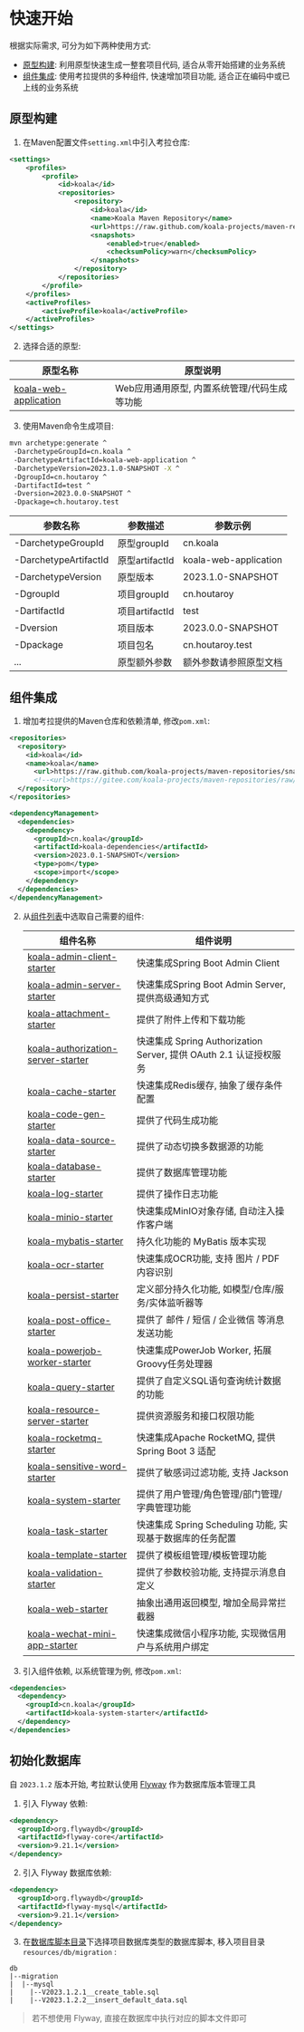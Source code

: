 # 快速开始

根据实际需求, 可分为如下两种使用方式:

- [原型构建](#原型构建): 利用原型快速生成一整套项目代码, 适合从零开始搭建的业务系统
- [组件集成](#组件集成): 使用考拉提供的多种组件, 快速增加项目功能, 适合正在编码中或已上线的业务系统

## 原型构建

1. 在Maven配置文件`setting.xml`中引入考拉仓库:

```xml
<settings>
    <profiles>
        <profile>
            <id>koala</id>
            <repositories>
                <repository>
                    <id>koala</id>
                    <name>Koala Maven Repository</name>
                    <url>https://raw.github.com/koala-projects/maven-repositories/snapshot/</url>
                    <snapshots>
                        <enabled>true</enabled>
                        <checksumPolicy>warn</checksumPolicy>
                    </snapshots>
                </repository>
            </repositories>
        </profile>
    </profiles>
    <activeProfiles>
        <activeProfile>koala</activeProfile>
    </activeProfiles>
</settings>
```

2. 选择合适的原型:

| 原型名称                                                     | 原型说明                                     |
| ------------------------------------------------------------ | -------------------------------------------- |
| [koala-web-application](../../koala-archetypes/koala-web-application) | Web应用通用原型, 内置系统管理/代码生成等功能 |

3. 使用Maven命令生成项目:

```bash
mvn archetype:generate ^
 -DarchetypeGroupId=cn.koala ^
 -DarchetypeArtifactId=koala-web-application ^
 -DarchetypeVersion=2023.1.0-SNAPSHOT -X ^
 -DgroupId=cn.houtaroy ^
 -DartifactId=test ^
 -Dversion=2023.0.0-SNAPSHOT ^
 -Dpackage=ch.houtaroy.test
```

| 参数名称              | 参数描述       | 参数示例               |
| --------------------- | -------------- | ---------------------- |
| -DarchetypeGroupId    | 原型groupId    | cn.koala               |
| -DarchetypeArtifactId | 原型artifactId | koala-web-application  |
| -DarchetypeVersion    | 原型版本       | 2023.1.0-SNAPSHOT      |
| -DgroupId             | 项目groupId    | cn.houtaroy            |
| -DartifactId          | 项目artifactId | test                   |
| -Dversion             | 项目版本       | 2023.0.0-SNAPSHOT      |
| -Dpackage             | 项目包名       | cn.houtaroy.test       |
| ...                   | 原型额外参数   | 额外参数请参照原型文档 |

## 组件集成

1. 增加考拉提供的Maven仓库和依赖清单, 修改`pom.xml`:

```xml
<repositories>
  <repository>
    <id>koala</id>
    <name>koala</name>
      <url>https://raw.github.com/koala-projects/maven-repositories/snapshot/</url>
      <!--<url>https://gitee.com/koala-projects/maven-repositories/raw/snapshot/</url>-->
  </repository>
</repositories>

<dependencyManagement>
  <dependencies>
    <dependency>
      <groupId>cn.koala</groupId>
      <artifactId>koala-dependencies</artifactId>
      <version>2023.0.1-SNAPSHOT</version>
      <type>pom</type>
      <scope>import</scope>
    </dependency>
  </dependencies>
</dependencyManagement>
```

2. 从[组件列表](#组件列表)中选取自己需要的组件:

   | 组件名称                                                     | 组件说明                                                     |
   | ------------------------------------------------------------ | ------------------------------------------------------------ |
   | [koala-admin-client-starter](../../koala-starters/koala-admin-client-starter) | 快速集成Spring Boot Admin Client                             |
   | [koala-admin-server-starter](../../koala-starters/koala-admin-server-starter) | 快速集成Spring Boot Admin Server, 提供高级通知方式           |
   | [koala-attachment-starter](../../koala-starters/koala-attachment-starter) | 提供了附件上传和下载功能                                     |
   | [koala-authorization-server-starter](../../koala-starters/koala-authorization-server-starter) | 快速集成 Spring Authorization Server, 提供 OAuth 2.1 认证授权服务 |
   | [koala-cache-starter](../../koala-starters/koala-cache-starter) | 快速集成Redis缓存, 抽象了缓存条件配置                        |
   | [koala-code-gen-starter](../../koala-starters/koala-code-gen-starter) | 提供了代码生成功能                                           |
   | [koala-data-source-starter](../../koala-starters/koala-data-source-starter) | 提供了动态切换多数据源的功能                                 |
   | [koala-database-starter](../../koala-starters/koala-database-starter) | 提供了数据库管理功能                                         |
   | [koala-log-starter](../../koala-starters/koala-log-starter)  | 提供了操作日志功能                                           |
   | [koala-minio-starter](../../koala-starters/koala-minio-starter) | 快速集成MinIO对象存储, 自动注入操作客户端                    |
   | [koala-mybatis-starter](../../koala-starters/koala-mybatis-starter) | 持久化功能的 MyBatis 版本实现                                |
   | [koala-ocr-starter](../../koala-starters/koala-ocr-starter)  | 快速集成OCR功能, 支持 图片 / PDF 内容识别                    |
   | [koala-persist-starter](../../koala-starters/koala-persist-starter) | 定义部分持久化功能, 如模型/仓库/服务/实体监听器等            |
   | [koala-post-office-starter](../../koala-starters/koala-post-office-starter) | 提供了 邮件 / 短信 / 企业微信 等消息发送功能                 |
   | [koala-powerjob-worker-starter](../../koala-starters/koala-powerjob-worker-starter) | 快速集成PowerJob Worker, 拓展Groovy任务处理器                |
   | [koala-query-starter](../../koala-starters/koala-query-starter) | 提供了自定义SQL语句查询统计数据的功能                        |
   | [koala-resource-server-starter](../../koala-starters/koala-resource-server-starter) | 提供资源服务和接口权限功能                                   |
   | [koala-rocketmq-starter](../../koala-starters/koala-rocketmq-starter) | 快速集成Apache RocketMQ, 提供 Spring Boot 3 适配             |
   | [koala-sensitive-word-starter](../../koala-starters/koala-sensitive-word-starter) | 提供了敏感词过滤功能, 支持 Jackson                           |
   | [koala-system-starter](../../koala-starters/koala-system-starter) | 提供了用户管理/角色管理/部门管理/字典管理功能                |
   | [koala-task-starter](../../koala-starters/koala-task-starter) | 快速集成 Spring Scheduling 功能, 实现基于数据库的任务配置    |
   | [koala-template-starter](../../koala-starters/koala-template-starter) | 提供了模板组管理/模板管理功能                                |
   | [koala-validation-starter](../../koala-starters/koala-validation-starter) | 提供了参数校验功能, 支持提示消息自定义                       |
   | [koala-web-starter](../../koala-starters/koala-web-starter)  | 抽象出通用返回模型, 增加全局异常拦截器                       |
   | [koala-wechat-mini-app-starter](../../koala-starters/koala-wechat-mini-app-starter) | 快速集成微信小程序功能, 实现微信用户与系统用户绑定           |

3. 引入组件依赖, 以系统管理为例, 修改`pom.xml`:

```xml
<dependencies>
  <dependency>
    <groupId>cn.koala</groupId>
    <artifactId>koala-system-starter</artifactId>
  </dependency>
</dependencies>
```

## 初始化数据库

自 `2023.1.2` 版本开始, 考拉默认使用 [Flyway](https://github.com/flyway/flyway) 作为数据库版本管理工具

1. 引入 Flyway 依赖:

```xml
<dependency>
  <groupId>org.flywaydb</groupId>
  <artifactId>flyway-core</artifactId>
  <version>9.21.1</version>
</dependency>
```

2. 引入 Flyway 数据库依赖:

```xml
<dependency>
  <groupId>org.flywaydb</groupId>
  <artifactId>flyway-mysql</artifactId>
  <version>9.21.1</version>
</dependency>
```

3. 在[数据库脚本目录](../../db/migration)下选择项目数据库类型的数据库脚本, 移入项目目录 `resources/db/migration` :

```
db
|--migration
|  |--mysql
|    |--V2023.1.2.1__create_table.sql
|    |--V2023.1.2.2__insert_default_data.sql
```

>  若不想使用 Flyway, 直接在数据库中执行对应的脚本文件即可
